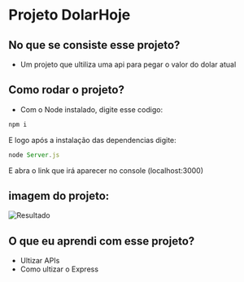 # Projeto DolarHoje

## No que se consiste esse projeto?
- Um projeto que ultiliza uma api para pegar o valor do dolar atual

## Como rodar o projeto?
- Com o Node instalado, digite esse codigo:
```javascript
npm i
```
E logo após a instalação das dependencias digite:
```javascript
node Server.js
```
E abra o link que irá aparecer no console (localhost:3000)

## imagem do projeto:
![Resultado](https://imgur.com/a/NODRWB2)

## O que eu aprendi com esse projeto?
- Ultizar APIs 
- Como ultizar o Express

